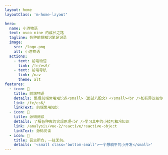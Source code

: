 ```yaml
---
layout: home
layoutClass: 'm-home-layout'

hero:
  name: 小酒物语
  text: ovoo nine 的成长之路
  tagline: 各种前端知识笔记记录
  image:
    src: /logo.png
    alt: 小酒物语
  actions:
    - text: 前端物语
      link: /fe/es6/
    - text: 前端导航
      link: /nav
      theme: alt
features:
  - icon: 📖
    title: 前端物语
    details: 整理前端常用知识点<small>（面试八股文）</small><br />如有异议按你的理解为主，不接受反驳
    link: /fe/es6/
    linkText: 前端常用知识
  - icon: 📘
    title: 源码阅读
    details: 了解各种库的实现原理<br />学习其中的小技巧和冷知识
    link: /analysis/vue-2/reactive/reactive-object
    linkText: 源码阅读
  - icon: 💯
    title: 吾志所向，一往无前。
    details: '<small class="bottom-small">一个想躺平的小开发</small>'
---
```


<style>
/*爱的魔力转圈圈*/
.m-home-layout .image-src:hover {
  transform: translate(-50%, -50%) rotate(666turn);
  transition: transform 59s 1s cubic-bezier(0.3, 0, 0.8, 1);
}

.m-home-layout .image-src {
  border-radius: 50%;
}

.m-home-layout .details small {
  opacity: 0.8;
}

.m-home-layout .bottom-small {
  display: block;
  margin-top: 2em;
  text-align: right;
}
</style>
